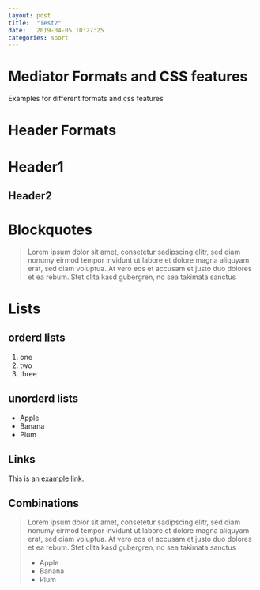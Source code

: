 ```yaml
---
layout: post
title:  "Test2"
date:   2019-04-05 10:27:25
categories: sport
---
```

Mediator Formats and CSS features
======

Examples for different formats and css features

Header Formats
======

Header1
======

Header2
------

Blockquotes
======
>Lorem ipsum dolor sit amet, consetetur sadipscing elitr, sed diam nonumy eirmod tempor invidunt ut labore et dolore magna aliquyam erat, sed diam voluptua. At vero eos et accusam et justo duo dolores et ea rebum. Stet clita kasd gubergren, no sea takimata sanctus

Lists
======

orderd lists
------

1. one
2. two
3. three

unorderd lists
------

- Apple
- Banana
- Plum

Links
------

This is an [example link](http://example.com/ "With a Title").

Combinations
------

>Lorem ipsum dolor sit amet, consetetur sadipscing elitr, sed diam nonumy eirmod tempor invidunt ut labore et dolore magna aliquyam erat, sed diam voluptua. At vero eos et accusam et justo duo dolores et ea rebum. Stet clita kasd gubergren, no sea takimata sanctus
>
> - Apple
> - Banana
> - Plum
